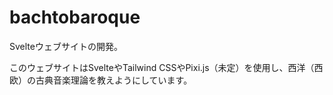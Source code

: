 # bachtobaroque
Svelteウェブサイトの開発。

このウェブサイトはSvelteやTailwind CSSやPixi.js（未定）を使用し、西洋（西欧）の古典音楽理論を教えようにしています。